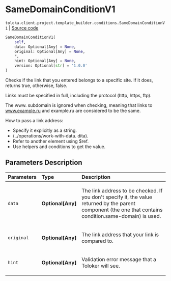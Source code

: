 # SameDomainConditionV1
`toloka.client.project.template_builder.conditions.SameDomainConditionV1` | [Source code](https://github.com/Toloka/toloka-kit/blob/v1.1.0.post1/src/client/project/template_builder/conditions.py#L239)

```python
SameDomainConditionV1(
    self,
    data: Optional[Any] = None,
    original: Optional[Any] = None,
    *,
    hint: Optional[Any] = None,
    version: Optional[str] = '1.0.0'
)
```

Checks if the link that you entered belongs to a specific site. If it does, returns true, otherwise, false.


Links must be specified in full, including the protocol (http, https, ftp).

The www. subdomain is ignored when checking, meaning that links to www.example.ru and example.ru are considered
to be the same.

How to pass a link address:

* Specify it explicitly as a string.
* (../operations/work-with-data. dita).
* Refer to another element using $ref.
* Use helpers and conditions to get the value.

## Parameters Description

| Parameters | Type | Description |
| :----------| :----| :-----------|
`data`|**Optional\[Any\]**|<p>The link address to be checked. If you don&#x27;t specify it, the value returned by the parent component (the one that contains condition.same-domain) is used.</p>
`original`|**Optional\[Any\]**|<p>The link address that your link is compared to.</p>
`hint`|**Optional\[Any\]**|<p>Validation error message that a Toloker will see.</p>
